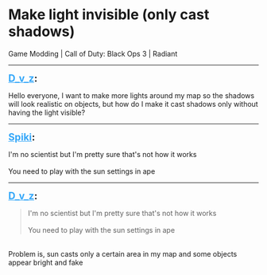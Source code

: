 # Make light invisible (only cast shadows)
Game Modding | Call of Duty: Black Ops 3 | Radiant

---
<strong style="font-size: 1.4em;"><span style="text-decoration: underline;text-decoration-color: #34a7f9;"><span style="color:#34a7f9;">D_v_z</span></span>:</strong>

<p>Hello everyone, I want to make more lights around my map so the shadows will look realistic on objects, but how do I make it cast shadows only without having the light visible?</p>

---
<strong style="font-size: 1.4em;"><span style="text-decoration: underline;text-decoration-color: #34a7f9;"><span style="color:#34a7f9;">Spiki</span></span>:</strong>

<p>I&#39;m no scientist but I&#39;m pretty sure that&#39;s not how it works<br /><br />You need to play with the sun settings in ape</p>

---
<strong style="font-size: 1.4em;"><span style="text-decoration: underline;text-decoration-color: #34a7f9;"><span style="color:#34a7f9;">D_v_z</span></span>:</strong>

<p><blockquote>I&#39;m no scientist but I&#39;m pretty sure that&#39;s not how it works<br /><br />You need to play with the sun settings in ape<br /></blockquote><br />Problem is, sun casts only a certain area in my map and some objects appear bright and fake</p>
